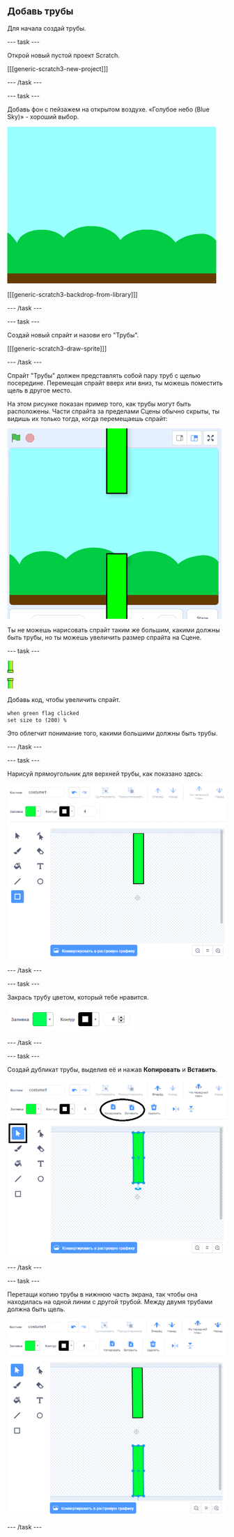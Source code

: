 ## Добавь трубы

Для начала создай трубы.

--- task ---

Открой новый пустой проект Scratch.

[[[generic-scratch3-new-project]]]

--- /task ---

--- task ---

Добавь фон с пейзажем на открытом воздухе. «Голубое небо (Blue Sky)» - хороший выбор.

![скриншот](images/flappy-stage.png)

[[[generic-scratch3-backdrop-from-library]]]

--- /task ---

--- task ---

Создай новый спрайт и назови его "Трубы".

[[[generic-scratch3-draw-sprite]]]

--- /task ---

Спрайт "Трубы" должен представлять собой пару труб с щелью посередине. Перемещая спрайт вверх или вниз, ты можешь поместить щель в другое место.

На этом рисунке показан пример того, как трубы могут быть расположены. Части спрайта за пределами Сцены обычно скрыты, ты видишь их только тогда, когда перемещаешь спрайт:

![скриншот](images/flappy-pipes-position.png)

Ты не можешь нарисовать спрайт таким же большим, какими должны быть трубы, но ты можешь увеличить размер спрайта на Сцене.

--- task ---

![спрайт труб](images/pipes-sprite.png)

Добавь код, чтобы увеличить спрайт.

```blocks3
when green flag clicked
set size to (200) %
```

Это облегчит понимание того, какими большими должны быть трубы.

--- /task ---

--- task ---

Нарисуй прямоугольник для верхней трубы, как показано здесь:

![прямоугольник для трубы](images/flappy-pipes-rectangle.png)

--- /task ---

--- task ---

Закрась трубу цветом, который тебе нравится.

![закрасить прямоугольник](images/flappy-pipes-fill-rectangle.png)

--- /task ---

--- task ---

Создай дубликат трубы, выделив её и нажав **Копировать** и **Вставить**.

![скопировать и вставить трубу](images/flappy-pipes-duplicate1-annotated.png)

--- /task ---

--- task ---

Перетащи копию трубы в нижнюю часть экрана, так чтобы она находилась на одной линии с другой трубой. Между двумя трубами должна быть щель.

![скриншот](images/flappy-pipes-duplicate2.png)

--- /task ---